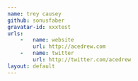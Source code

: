 ```yaml
---
name: trey causey
github: sonusfaber
gravatar-id: xxxtest
urls:
    -   name: website
        url: http://acedrew.com
    -   name: twitter
        url: http://twitter.com/acedrew
layout: default
---
```

